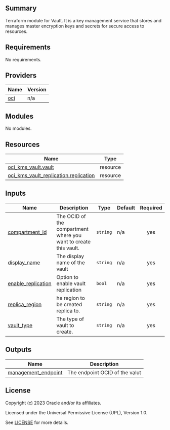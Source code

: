 ## Summary
Terraform module for Vault. It is a key management service that 
stores and manages master encryption keys and secrets for secure access to resources.

## Requirements

No requirements.

## Providers

| Name | Version |
|------|---------|
| <a name="provider_oci"></a> [oci](#provider\_oci) | n/a |

## Modules

No modules.

## Resources

| Name | Type |
|------|------|
| [oci_kms_vault.vault](https://registry.terraform.io/providers/oracle/oci/latest/docs/resources/kms_vault) | resource |
| [oci_kms_vault_replication.replication](https://registry.terraform.io/providers/oracle/oci/latest/docs/resources/kms_vault_replication) | resource |

## Inputs

| Name | Description | Type | Default | Required |
|------|-------------|------|---------|:--------:|
| <a name="input_compartment_id"></a> [compartment\_id](#input\_compartment\_id) | The OCID of the compartment where you want to create this vault. | `string` | n/a | yes |
| <a name="input_display_name"></a> [display\_name](#input\_display\_name) | The display name of the vault | `string` | n/a | yes |
| <a name="input_enable_vault_replication"></a> [enable\_replication](#input\_enable\_replication) | Option to enable vault replication | `bool` | n/a | yes |
| <a name="input_replica_region"></a> [replica\_region](#input\_replica\_region) | he region to be created replica to. | `string` | n/a | yes |
| <a name="input_vault_type"></a> [vault\_type](#input\_vault\_type) | The type of vault to create. | `string` | n/a | yes |

## Outputs

| Name | Description |
|------|-------------|
| <a name="output_management_endpoint"></a> [management\_endpoint](#output\_management\_endpoint) | The endpoint OCID of the valut |

## License

Copyright (c) 2023 Oracle and/or its affiliates.

Licensed under the Universal Permissive License (UPL), Version 1.0.

See [LICENSE](../../LICENSE.txt) for more details.